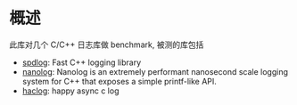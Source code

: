 # 概述
此库对几个 C/C++ 日志库做 benchmark, 被测的库包括  
* [spdlog](https://github.com/gabime/spdlog): Fast C++ logging library
* [nanolog](https://github.com/PlatformLab/NanoLog): Nanolog is an extremely performant nanosecond scale logging system for C++ that exposes a simple printf-like API. 
* [haclog](https://github.com/MuggleWei/haclog): happy async c log
